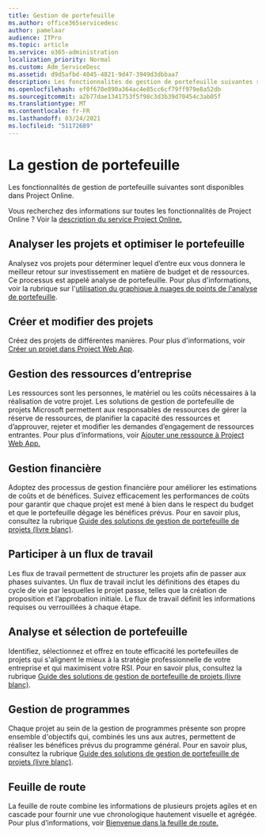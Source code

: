 ```yaml
---
title: Gestion de portefeuille
ms.author: office365servicedesc
author: pamelaar
audience: ITPro
ms.topic: article
ms.service: o365-administration
localization_priority: Normal
ms.custom: Adm_ServiceDesc
ms.assetid: d9d5afbd-4045-4821-9d47-3949d3dbbaa7
description: Les fonctionnalités de gestion de portefeuille suivantes sont disponibles dans Project Online.
ms.openlocfilehash: ef0f670e890a364ac4e85cc6cf79ff979e8a52db
ms.sourcegitcommit: a2b77dae1341753f5f98c3d3b39d70454c3ab05f
ms.translationtype: MT
ms.contentlocale: fr-FR
ms.lasthandoff: 03/24/2021
ms.locfileid: "51172689"
---
```

# <a name="portfolio-management"></a>La gestion de portefeuille

Les fonctionnalités de gestion de portefeuille suivantes sont disponibles dans Project Online.
  
Vous recherchez des informations sur toutes les fonctionnalités de Project Online ? Voir la [description du service Project Online.](project-online-service-description.md)
  
## <a name="analyze-projects-and-optimize-portfolio"></a>Analyser les projets et optimiser le portefeuille

Analysez vos projets pour déterminer lequel d’entre eux vous donnera le meilleur retour sur investissement en matière de budget et de ressources. Ce processus est appelé analyse de portefeuille. Pour plus d'informations, voir la rubrique sur l'[utilisation du graphique à nuages de points de l'analyse de portefeuille](https://go.microsoft.com/fwlink/?LinkID=823665&amp;clcid=0x409).
  
## <a name="create-and-edit-projects"></a>Créer et modifier des projets

Créez des projets de différentes manières. Pour plus d'informations, voir [Créer un projet dans Project Web App](https://go.microsoft.com/fwlink/?LinkID=746895&amp;clcid=0x409).
  
## <a name="enterprise-resource-management"></a>Gestion des ressources d’entreprise

Les ressources sont les personnes, le matériel ou les coûts nécessaires à la réalisation de votre projet. Les solutions de gestion de portefeuille de projets Microsoft permettent aux responsables de ressources de gérer la réserve de ressources, de planifier la capacité des ressources et d’approuver, rejeter et modifier les demandes d’engagement de ressources entrantes. Pour plus d’informations, voir [Ajouter une ressource à Project Web App.](https://go.microsoft.com/fwlink/p/?LinkId=271320)
  
## <a name="financial-management"></a>Gestion financière

Adoptez des processus de gestion financière pour améliorer les estimations de coûts et de bénéfices. Suivez efficacement les performances de coûts pour garantir que chaque projet est mené à bien dans le respect du budget et que le portefeuille dégage les bénéfices prévus. Pour en savoir plus, consultez la rubrique [Guide des solutions de gestion de portefeuille de projets (livre blanc)](/project/project-server-2013-and-2016).
  
## <a name="participate-in-workflow"></a>Participer à un flux de travail

Les flux de travail permettent de structurer les projets afin de passer aux phases suivantes. Un flux de travail inclut les définitions des étapes du cycle de vie par lesquelles le projet passe, telles que la création de proposition et l’approbation initiale. Le flux de travail définit les informations requises ou verrouillées à chaque étape.
  
## <a name="portfolio-analytics-and-selection"></a>Analyse et sélection de portefeuille

Identifiez, sélectionnez et offrez en toute efficacité les portefeuilles de projets qui s'alignent le mieux à la stratégie professionnelle de votre entreprise et qui maximisent votre RSI. Pour en savoir plus, consultez la rubrique [Guide des solutions de gestion de portefeuille de projets (livre blanc)](/project/project-server-2013-and-2016).
  
## <a name="program-management"></a>Gestion de programmes

Chaque projet au sein de la gestion de programmes présente son propre ensemble d'objectifs qui, combinés les uns aux autres, permettent de réaliser les bénéfices prévus du programme général. Pour en savoir plus, consultez la rubrique [Guide des solutions de gestion de portefeuille de projets (livre blanc)](/project/project-server-2013-and-2016).
  
## <a name="roadmap"></a>Feuille de route

La feuille de route combine les informations de plusieurs projets agiles et en cascade pour fournir une vue chronologique hautement visuelle et agrégée. Pour plus d’informations, voir [Bienvenue dans la feuille de route.](https://support.office.com/article/video-welcome-to-roadmap-57764149-51b8-468f-a50d-9ea6a4fd835a)